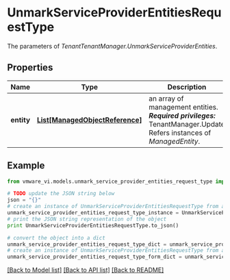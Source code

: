 # UnmarkServiceProviderEntitiesRequestType

The parameters of *TenantTenantManager.UnmarkServiceProviderEntities*. 

## Properties
Name | Type | Description | Notes
------------ | ------------- | ------------- | -------------
**entity** | [**List[ManagedObjectReference]**](ManagedObjectReference.md) | an array of management entities.  ***Required privileges:*** TenantManager.Update  Refers instances of *ManagedEntity*.  | [optional] 

## Example

```python
from vmware_vi.models.unmark_service_provider_entities_request_type import UnmarkServiceProviderEntitiesRequestType

# TODO update the JSON string below
json = "{}"
# create an instance of UnmarkServiceProviderEntitiesRequestType from a JSON string
unmark_service_provider_entities_request_type_instance = UnmarkServiceProviderEntitiesRequestType.from_json(json)
# print the JSON string representation of the object
print UnmarkServiceProviderEntitiesRequestType.to_json()

# convert the object into a dict
unmark_service_provider_entities_request_type_dict = unmark_service_provider_entities_request_type_instance.to_dict()
# create an instance of UnmarkServiceProviderEntitiesRequestType from a dict
unmark_service_provider_entities_request_type_form_dict = unmark_service_provider_entities_request_type.from_dict(unmark_service_provider_entities_request_type_dict)
```
[[Back to Model list]](../README.md#documentation-for-models) [[Back to API list]](../README.md#documentation-for-api-endpoints) [[Back to README]](../README.md)


